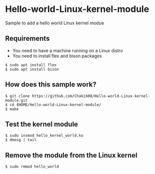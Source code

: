 # Hello-world-Linux-kernel-module
Sample to add a hello world Linux kernel modue


## Requirements
* You need to have a machine running on a Linux distro
* You need to install flex and bison packages

```
$ sudo apt install flex
$ sudo apt install bison
```
   
## How does this sample work?

```
$ git clone https://github.com/Chakib08/Hello-world-Linux-kernel-module.git
$ cd $HOME/Hello-world-Linux-kernel-module/
$ make
```

## Test the kernel module

```
$ sudo insmod hello_kernel_world.ko
$ dmesg | tail
```

## Remove the module from the Linux kernel
`$ sudo rmmod hello_world`
 
